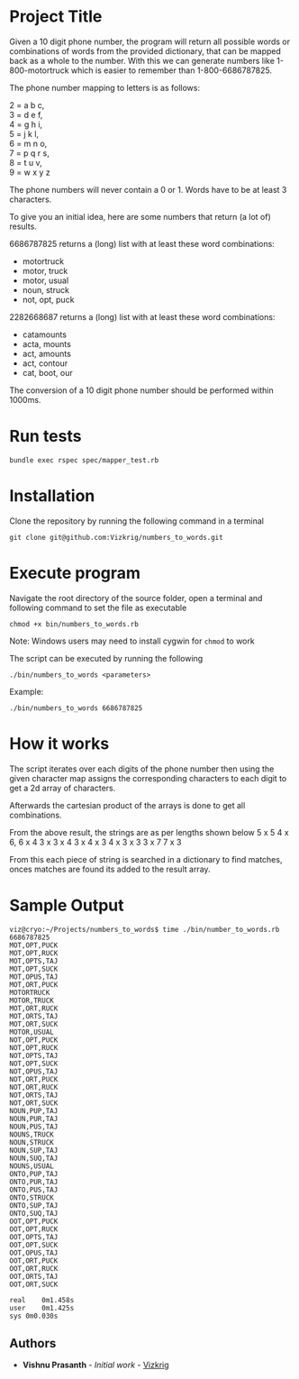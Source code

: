# Project Title

Given a 10 digit phone number, the program will return all possible words or combinations of words from the provided dictionary, that can be mapped back as a whole to the number. With this we can generate numbers like 1-800-motortruck which is easier to remember than 1-800-6686787825.

The phone number mapping to letters is as follows:

2 = a b c,  
3 = d e f,  
4 = g h i,  
5 = j k l,  
6 = m n o,  
7 = p q r s,  
8 = t u v,  
9 = w x y z  

The phone numbers will never contain a 0 or 1. 
Words have to be at least 3 characters.

To give you an initial idea, here are some numbers that return (a lot of) results.

6686787825 returns a (long) list with at least these word combinations:

* motortruck
* motor, truck
* motor, usual
* noun, struck
* not, opt, puck
 
2282668687 returns a (long) list with at least these word combinations:

* catamounts
* acta, mounts
* act, amounts
* act, contour
* cat, boot, our

The conversion of a 10 digit phone number should be performed within 1000ms.
# Run tests
```
bundle exec rspec spec/mapper_test.rb
```

# Installation

Clone the repository by running the following command in a terminal

```
git clone git@github.com:Vizkrig/numbers_to_words.git
```

# Execute program
Navigate the root directory of the source folder, open a terminal and following command to set the file as executable

```
chmod +x bin/numbers_to_words.rb
```

Note: Windows users may need to install cygwin for `chmod` to work

The script can be executed by running the following
```
./bin/numbers_to_words <parameters>
```

Example: 
```
./bin/numbers_to_words 6686787825
```

# How it works

The script iterates over each digits of the phone number then using the given character map assigns the corresponding characters to each digit to get a 2d array of characters.

Afterwards the cartesian product of the arrays is done to get all combinations.

From the above result, the strings are as per lengths shown below
5 x 5
4 x 6, 6 x 4
3 x 3 x 4
3 x 4 x 3
4 x 3 x 3
3 x 7
7 x 3

From this each piece of string is searched in a dictionary to find matches, onces matches are found its added to the result array.

# Sample Output

```
viz@cryo:~/Projects/numbers_to_words$ time ./bin/number_to_words.rb 6686787825
MOT,OPT,PUCK
MOT,OPT,RUCK
MOT,OPTS,TAJ
MOT,OPT,SUCK
MOT,OPUS,TAJ
MOT,ORT,PUCK
MOTORTRUCK
MOTOR,TRUCK
MOT,ORT,RUCK
MOT,ORTS,TAJ
MOT,ORT,SUCK
MOTOR,USUAL
NOT,OPT,PUCK
NOT,OPT,RUCK
NOT,OPTS,TAJ
NOT,OPT,SUCK
NOT,OPUS,TAJ
NOT,ORT,PUCK
NOT,ORT,RUCK
NOT,ORTS,TAJ
NOT,ORT,SUCK
NOUN,PUP,TAJ
NOUN,PUR,TAJ
NOUN,PUS,TAJ
NOUNS,TRUCK
NOUN,STRUCK
NOUN,SUP,TAJ
NOUN,SUQ,TAJ
NOUNS,USUAL
ONTO,PUP,TAJ
ONTO,PUR,TAJ
ONTO,PUS,TAJ
ONTO,STRUCK
ONTO,SUP,TAJ
ONTO,SUQ,TAJ
OOT,OPT,PUCK
OOT,OPT,RUCK
OOT,OPTS,TAJ
OOT,OPT,SUCK
OOT,OPUS,TAJ
OOT,ORT,PUCK
OOT,ORT,RUCK
OOT,ORTS,TAJ
OOT,ORT,SUCK

real	0m1.458s
user	0m1.425s
sys	0m0.030s

```

## Authors

* **Vishnu Prasanth** - *Initial work* - [Vizkrig](https://github.com/Vizkrig)